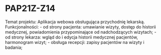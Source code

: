 # PAP21Z-Z14

Temat projektu: Aplikacja webowa obsługująca przychodnię lekarską.
Funkcjonalności:
    - od strony pacjenta: umawianie wizyty, dostęp do historii medycznej, powiadomienia przypominające od nadchodzących wizytach;
    - od strony lekarza: wgląd do i edycja historii medycznej pacjentów, harmonogram wizyt;
    - obsługa recepcji: zapisy pacjentów na wizyty i badania;
